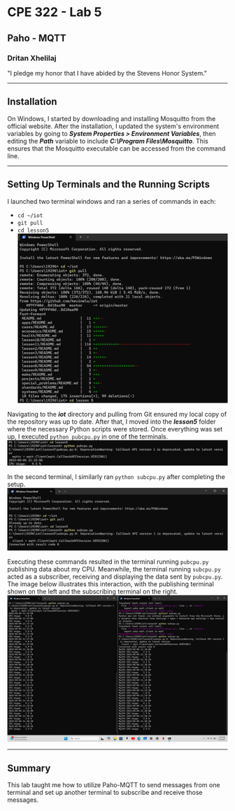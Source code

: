 # CPE 322 - Lab 5
## Paho - MQTT
### Dritan Xhelilaj </br>
"I pledge my honor that I have abided by the Stevens Honor System."

---
## Installation
On Windows, I started by downloading and installing Mosquitto from the official website. After the installation, I updated the system's environment variables by going to ***System Properties > Environment Variables***, then editing the ***Path*** variable to include ***C:\Program Files\Mosquitto***. This ensures that the Mosquitto executable can be accessed from the command line. </br>

---
## Setting Up Terminals and the Running Scripts
I launched two terminal windows and ran a series of commands in each: </br>
- `cd ~/iot`
- `git pull`
- `cd lesson5` </br>
![5l1](https://github.com/xhelilaj10ani/Design-VI/blob/main/Labs/Lab%205/5l1.png) </br>

Navigating to the ***iot*** directory and pulling from Git ensured my local copy of the repository was up to date. After that, I moved into the ***lesson5*** folder where the necessary Python scripts were stored. Once everything was set up, I executed `python pubcpu.py` in one of the terminals. </br>
![5l2](https://github.com/xhelilaj10ani/Design-VI/blob/main/Labs/Lab%205/5l2.png) </br>

In the second terminal, I similarly ran `python subcpu.py` after completing the setup.
![5l3](https://github.com/xhelilaj10ani/Design-VI/blob/main/Labs/Lab%205/5l3.png) </br>

Executing these commands resulted in the terminal running `pubcpu.py` publishing data about my CPU. Meanwhile, the terminal running `subcpu.py` acted as a subscriber, receiving and displaying the data sent by `pubcpu.py`. The image below illustrates this interaction, with the publishing terminal shown on the left and the subscribing terminal on the right.
![5l4](https://github.com/xhelilaj10ani/Design-VI/blob/main/Labs/Lab%205/5l4.png) </br>

---
## Summary
This lab taught me how to utilize Paho-MQTT to send messages from one terminal and set up another terminal to subscribe and receive those messages.
